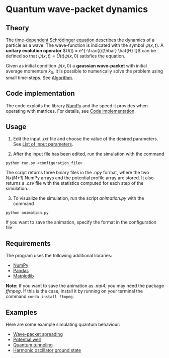 # Quantum wave-packet dynamics


## Theory 
The [time-dependent Schrödinger equation](https://en.wikipedia.org/wiki/Schr%C3%B6dinger_equation) describes the dynamics of a particle as a wave. The wave-function is indicated with the symbol $\psi(x, t)$. A **unitary evolution operator** $U(t) = e^{-\frac{i}{\hbar} \hat{H} t}$ can be defined so that $\psi(x, t) = \hat{U}(t) \psi(x, 0)$ satisfies the equation.

Given as initial condition $\psi(x, 0)$ a **gaussian wave-packet** with initial average momentum $k_0$, it is possible to numerically solve the problem using small time-steps. See [Algorithm](./soft4applied/blob/master/INFO/ALGO.md).

## Code implementation
The code exploits the library [NumPy](https://numpy.org/) and the speed it provides when operating
with matrices. For details, see [Code implementation](./INFO/IMPL.md).


## Usage
1. Edit the input _.txt_ file and choose the value of the desired parameters. See [List of input parameters](./INFO/PARAMS.md).

2. After the input file has been edited, run the simulation with the command
```
python run.py <configuration_file>
```
The script returns three binary files in the _.npy_ format, where the two _Nx(M+1)_ NumPy arrays and the potential profile array are stored. 
It also returns a _.csv_ file with the statistics computed for each step of the simulation.


3. To visualize the simulation, run the script _animation.py_ with the command
```
python animation.py
```
If you want to save the animation, specify the format in the configuration file.

## Requirements
The program uses the following additional libraries:

* [NumPy](https://numpy.org/)
* [Pandas](https://pandas.pydata.org/)
* [Matplotlib](https://matplotlib.org/)

**Note:** If you want to save the animation as _.mp4_, you may need the package _ffmpeg_.
If this is the case, install it by running on your terminal the command `conda install ffmpeg`.

## Examples

Here are some example simulating quantum behaviour:

* [Wave-packet spreading](examples/spreading.md)
* [Potential well](examples/well.md)
* [Quantum tunneling](examples/tunnel.md)
* [Harmonic oscillator ground state](examples/oscill.md)